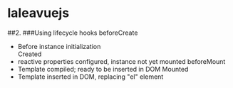 # laleavuejs
##2.
###Using lifecycle hooks
beforeCreate 
- Before instance initialization  
Created
- reactive properties configured, instance not yet mounted
beforeMount
- Template compiled; ready to be inserted in DOM
Mounted
- Template inserted in DOM, replacing "el" element
